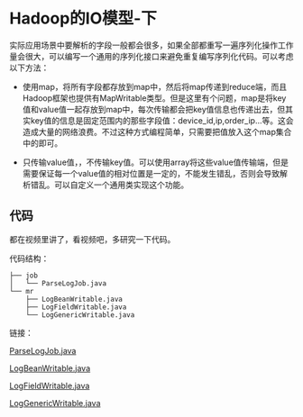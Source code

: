 # Hadoop的IO模型-下

实际应用场景中要解析的字段一般都会很多，如果全部都重写一遍序列化操作工作量会很大，可以编写一个通用的序列化接口来避免重复编写序列化代码。可以考虑以下方法：

- 使用map，将所有字段都存放到map中，然后将map传递到reduce端，而且Hadoop框架也提供有MapWritable类型。但是这里有个问题，map是将key值和value值一起存放到map中，每次传输都会把key值信息也传递出去，但其实key值的信息是固定范围内的那些字段值：device_id,ip,order_ip...等。这会造成大量的网络浪费。不过这种方式编程简单，只需要把值放入这个map集合中的即可。

- 只传输value值，，不传输key值。可以使用array将这些value值传输端，但是需要保证每一个value值的相对位置是一定的，不能发生错乱，否则会导致解析错乱。可以自定义一个通用类实现这个功能。




## 代码

都在视频里讲了，看视频吧，多研究一下代码。

代码结构：
```
├── job
│   └── ParseLogJob.java
└── mr
    ├── LogBeanWritable.java
    ├── LogFieldWritable.java
    └── LogGenericWritable.java
```

链接：

[ParseLogJob.java][1]

[LogBeanWritable.java][2]

[LogFieldWritable.java][3]

[LogGenericWritable.java][4] 


[1]: https://github.com/jiaoqiyuan/163-bigdate-note/blob/master/%E6%97%A5%E5%BF%97%E8%A7%A3%E6%9E%90%E5%8F%8A%E8%AE%A1%E7%AE%97%EF%BC%9AMR/Hadoop%E7%9A%84IO%E6%A8%A1%E5%9E%8B-%E4%B8%8B/etl/src/main/com/bigdata/etl/job/ParseLogJob.java
[2]: https://github.com/jiaoqiyuan/163-bigdate-note/blob/master/%E6%97%A5%E5%BF%97%E8%A7%A3%E6%9E%90%E5%8F%8A%E8%AE%A1%E7%AE%97%EF%BC%9AMR/Hadoop%E7%9A%84IO%E6%A8%A1%E5%9E%8B-%E4%B8%8B/etl/src/main/com/bigdata/etl/mr/LogBeanWritable.java
[3]: https://github.com/jiaoqiyuan/163-bigdate-note/blob/master/%E6%97%A5%E5%BF%97%E8%A7%A3%E6%9E%90%E5%8F%8A%E8%AE%A1%E7%AE%97%EF%BC%9AMR/Hadoop%E7%9A%84IO%E6%A8%A1%E5%9E%8B-%E4%B8%8B/etl/src/main/com/bigdata/etl/mr/LogFieldWritable.java
[4]: https://github.com/jiaoqiyuan/163-bigdate-note/blob/master/%E6%97%A5%E5%BF%97%E8%A7%A3%E6%9E%90%E5%8F%8A%E8%AE%A1%E7%AE%97%EF%BC%9AMR/Hadoop%E7%9A%84IO%E6%A8%A1%E5%9E%8B-%E4%B8%8B/etl/src/main/com/bigdata/etl/mr/LogGenericWritable.java